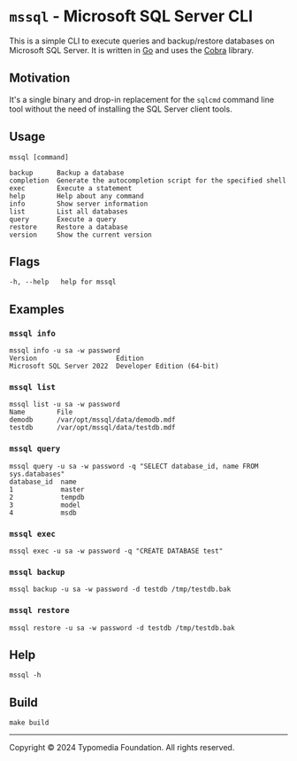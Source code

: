 # `mssql` - Microsoft SQL Server CLI

This is a simple CLI to execute queries and backup/restore databases on Microsoft SQL Server. It is written in [Go](https://go.dev/) 
and uses the [Cobra](https://cobra.dev/) library. 

## Motivation

It's a single binary and drop-in replacement for the `sqlcmd` command line tool without the need of installing the SQL Server client tools.

## Usage

    mssql [command]

    backup      Backup a database
    completion  Generate the autocompletion script for the specified shell
    exec        Execute a statement
    help        Help about any command
    info        Show server information
    list        List all databases
    query       Execute a query
    restore     Restore a database
    version     Show the current version

## Flags

    -h, --help   help for mssql

## Examples

### `mssql info`
```
mssql info -u sa -w password
Version                    Edition                     
Microsoft SQL Server 2022  Developer Edition (64-bit)
```

### `mssql list`
```
mssql list -u sa -w password
Name        File                                
demodb      /var/opt/mssql/data/demodb.mdf  
testdb      /var/opt/mssql/data/testdb.mdf
```

### `mssql query`
```
mssql query -u sa -w password -q "SELECT database_id, name FROM sys.databases"
database_id  name        
1            master      
2            tempdb      
3            model       
4            msdb
```

### `mssql exec`
```
mssql exec -u sa -w password -q "CREATE DATABASE test"
```

### `mssql backup`
```
mssql backup -u sa -w password -d testdb /tmp/testdb.bak
```

### `mssql restore`
```
mssql restore -u sa -w password -d testdb /tmp/testdb.bak
```

## Help

    mssql -h

## Build
    
    make build

---
Copyright © 2024 Typomedia Foundation. All rights reserved.